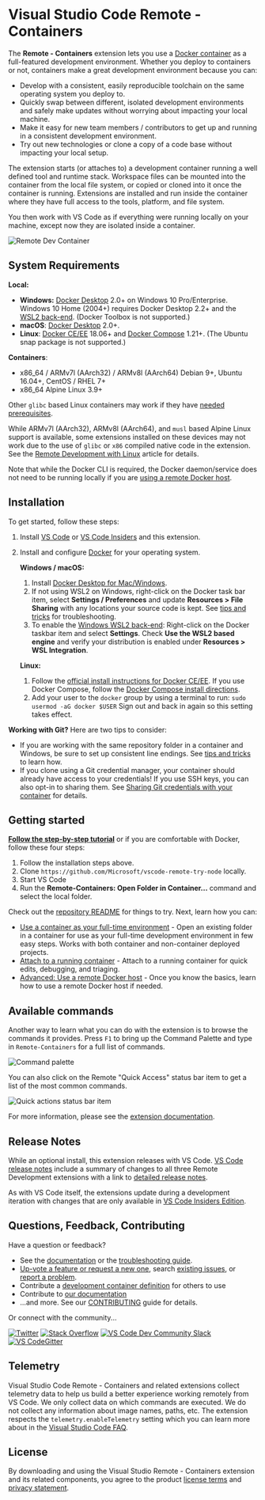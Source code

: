 # Visual Studio Code Remote - Containers

The **Remote - Containers** extension lets you use a [Docker container](https://docker.com) as a full-featured development environment. Whether you deploy to containers or not, containers make a great development environment because you can:

- Develop with a consistent, easily reproducible toolchain on the same operating system you deploy to.
- Quickly swap between different, isolated development environments and safely make updates without worrying about impacting your local machine.
- Make it easy for new team members / contributors to get up and running in a consistent development environment.
- Try out new technologies or clone a copy of a code base without impacting your local setup.

The extension starts (or attaches to) a development container running a well defined tool and runtime stack. Workspace files can be mounted into the container from the local file system, or copied or cloned into it once the container is running. Extensions are installed and run inside the container where they have full access to the tools, platform, and file system.

You then work with VS Code as if everything were running locally on your machine, except now they are isolated inside a container.

![Remote Dev Container](https://microsoft.github.io/vscode-remote-release/images/remote-containers-readme.gif)

## System Requirements

**Local:**

- **Windows:** [Docker Desktop](https://www.docker.com/products/docker-desktop) 2.0+ on Windows 10 Pro/Enterprise. Windows 10 Home (2004+) requires Docker Desktop 2.2+ and the [WSL2 back-end](https://aka.ms/vscode-remote/containers/docker-wsl2). (Docker Toolbox is not supported.)
- **macOS**: [Docker Desktop](https://www.docker.com/products/docker-desktop) 2.0+.
- **Linux**: [Docker CE/EE](https://docs.docker.com/install/#supported-platforms) 18.06+ and [Docker Compose](https://docs.docker.com/compose/install) 1.21+. (The Ubuntu snap package is not supported.)

**Containers**:

* x86_64 / ARMv7l (AArch32) / ARMv8l (AArch64) Debian 9+, Ubuntu 16.04+, CentOS / RHEL 7+
* x86_64 Alpine Linux 3.9+

Other `glibc` based Linux containers may work if they have [needed prerequisites](https://aka.ms/vscode-remote/linux).

While ARMv7l (AArch32), ARMv8l (AArch64), and `musl` based Alpine Linux support is available, some extensions installed on these devices may not work due to the use of `glibc` or `x86` compiled native code in the extension. See the [Remote Development with Linux](https://aka.ms/vscode-remote/linux) article for details.

Note that while the Docker CLI is required, the Docker daemon/service does not need to be running locally if you are [using a remote Docker host](https://aka.ms/vscode-remote/containers/remote-host). 

## Installation

To get started, follow these steps:

1. Install [VS Code](https://code.visualstudio.com/) or [VS Code Insiders](https://code.visualstudio.com/insiders/) and this extension.

2. Install and configure [Docker](https://www.docker.com/get-started) for your operating system.

   **Windows / macOS:**
    1. Install [Docker Desktop for Mac/Windows](https://www.docker.com/products/docker-desktop).
    2. If not using WSL2 on Windows, right-click on the Docker task bar item, select **Settings / Preferences** and update **Resources > File Sharing** with any locations your source code is kept. See [tips and tricks](https://aka.ms/vscode-remote/containers/troubleshooting) for troubleshooting.
    3. To enable the [Windows WSL2 back-end](https://aka.ms/vscode-remote/containers/docker-wsl2): Right-click on the Docker taskbar item and select **Settings**. Check **Use the WSL2 based engine** and verify your distribution is enabled under **Resources > WSL Integration**.

    **Linux:**
    1. Follow the [official install instructions for Docker CE/EE](https://docs.docker.com/install/#supported-platforms). If you use Docker Compose, follow the [Docker Compose install directions](https://docs.docker.com/compose/install/).
    2. Add your user to the `docker` group by using a terminal to run: `sudo usermod -aG docker $USER` Sign out and back in again so this setting takes effect.

**Working with Git?** Here are two tips to consider:

- If you are working with the same repository folder in a container and Windows, be sure to set up consistent line endings. See [tips and tricks](https://aka.ms/vscode-remote/containers/troubleshooting/crlf) to learn how.
- If you clone using a Git credential manager, your container should already have access to your credentials! If you use SSH keys, you can also opt-in to sharing them. See [Sharing Git credentials with your container](https://aka.ms/vscode-remote/containers/git) for details.

## Getting started

**[Follow the step-by-step tutorial](https://aka.ms/vscode-remote/containers/tutorial-sandbox)** or if you are comfortable with Docker, follow these four steps:

1. Follow the installation steps above.
2. Clone `https://github.com/Microsoft/vscode-remote-try-node` locally.
2. Start VS Code
3. Run the **Remote-Containers: Open Folder in Container...** command and select the local folder.

Check out the [repository README](https://github.com/Microsoft/vscode-remote-try-node) for things to try. Next, learn how you can:

- [Use a container as your full-time environment](https://aka.ms/vscode-remote/containers/getting-started/open) - Open an existing folder in a container for use as your full-time development environment in few easy steps. Works with both container and non-container deployed projects.
- [Attach to a running container](https://aka.ms/vscode-remote/containers/getting-started/attach) - Attach to a running container for quick edits, debugging, and triaging.
- [Advanced: Use a remote Docker host](https://aka.ms/vscode-remote/containers/remote-host) - Once you know the basics, learn how to use a remote Docker host if needed.

## Available commands

Another way to learn what you can do with the extension is to browse the commands it provides. Press `F1` to bring up the Command Palette and type in `Remote-Containers` for a full list of commands.

![Command palette](https://microsoft.github.io/vscode-remote-release/images/remote-command-palette.png)

You can also click on the Remote "Quick Access" status bar item to get a list of the most common commands.

![Quick actions status bar item](https://microsoft.github.io/vscode-remote-release/images/remote-dev-status-bar.png)

For more information, please see the [extension documentation](https://aka.ms/vscode-remote/containers).

## Release Notes

While an optional install, this extension releases with VS Code. [VS Code release notes](https://code.visualstudio.com/updates/) include a summary of changes to all three Remote Development extensions with a link to [detailed release notes](https://github.com/microsoft/vscode-docs/tree/main/remote-release-notes).

As with VS Code itself, the extensions update during a development iteration with changes that are only available in [VS Code Insiders Edition](https://code.visualstudio.com/insiders/).

## Questions, Feedback, Contributing

Have a question or feedback?

- See the [documentation](https://aka.ms/vscode-remote) or the [troubleshooting guide](https://aka.ms/vscode-remote/troubleshooting).
- [Up-vote a feature or request a new one](https://aka.ms/vscode-remote/feature-requests), search [existing issues](https://aka.ms/vscode-remote/issues), or [report a problem](https://aka.ms/vscode-remote/issues/new).
- Contribute a [development container definition](https://aka.ms/vscode-dev-containers) for others to use
- Contribute to [our documentation](https://github.com/Microsoft/vscode-docs)
- ...and more. See our [CONTRIBUTING](https://aka.ms/vscode-remote/contributing) guide for details.

Or connect with the community...

[![Twitter](https://microsoft.github.io/vscode-remote-release/images/Twitter_Social_Icon_24x24.png)](https://aka.ms/vscode-remote/twitter) [![Stack Overflow](https://microsoft.github.io/vscode-remote-release/images/so-image-24x24.png)](https://stackoverflow.com/questions/tagged/vscode) [![VS Code Dev Community Slack](https://microsoft.github.io/vscode-remote-release/images/Slack_Mark-24x24.png)](https://aka.ms/vscode-dev-community) [![VS CodeGitter](https://microsoft.github.io/vscode-remote-release/images/gitter-icon-24x24.png)](https://gitter.im/Microsoft/vscode)

## Telemetry

Visual Studio Code Remote - Containers and related extensions collect telemetry data to help us build a better experience working remotely from VS Code. We only collect data on which commands are executed. We do not collect any information about image names, paths, etc. The extension respects the `telemetry.enableTelemetry` setting which you can learn more about in the [Visual Studio Code FAQ](https://aka.ms/vscode-remote/telemetry).

## License

By downloading and using the Visual Studio Remote - Containers extension and its related components, you agree to the product [license terms](https://go.microsoft.com/fwlink/?linkid=2077057) and [privacy statement](https://www.microsoft.com/en-us/privacystatement/EnterpriseDev/default.aspx).
